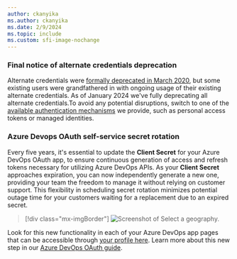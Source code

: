 ```yaml
---
author: ckanyika
ms.author: ckanyika
ms.date: 2/9/2024
ms.topic: include
ms.custom: sfi-image-nochange
---
```


### Final notice of alternate credentials deprecation

Alternate credentials were [formally deprecated in March 2020](https://devblogs.microsoft.com/devops/azure-devops-will-no-longer-support-alternate-credentials-authentication/), but some existing users were grandfathered in with ongoing usage of their existing alternate credentials. As of January 2024 we've fully deprecating all alternate credentials.To avoid any potential disruptions, switch to one of the [available authentication mechanisms](/azure/devops/integrate/get-started/authentication/authentication-guidance?view=azure-devopsthe&preserve-view=true) we provide, such as personal access tokens or managed identities.

### Azure Devops OAuth self-service secret rotation

Every five years, it's essential to update the **Client Secret** for your Azure DevOps OAuth app, to ensure continuous generation of access and refresh tokens necessary for utilizing Azure DevOps APIs. As your **Client Secret** approaches expiration, you can now independently generate a new one, providing your team the freedom to manage it without relying on customer support. This flexibility in scheduling secret rotation minimizes potential outage time for your customers waiting for a replacement due to an expired secret.

> [!div class="mx-imgBorder"]
> ![Screenshot of Select a geography.](../../media/234-general-01.png "Screenshot of Select a geography")

Look for this new functionality in each of your Azure DevOps app pages that can be accessible through [your profile here](https://app.vssps.visualstudio.com/_signin?realm=app.vssps.visualstudio.com&reply_to=https%3A%2F%2Fapp.vssps.visualstudio.com%2Fprofile%2Fview&redirect=1&context=eyJodCI6MywiaGlkIjoiYTVjYTM1ZWItMTQ4ZS00Y2NkLWJiYjMtZDMxNTc2ZDc1OTU4IiwicXMiOnt9LCJyciI6IiIsInZoIjoiIiwiY3YiOiIiLCJjcyI6IiJ90#ctx=eyJTaWduSW5Db29raWVEb21haW5zIjpbImh0dHBzOi8vbG9naW4ubWljcm9zb2Z0b25saW5lLmNvbSIsImh0dHBzOi8vbG9naW4ubWljcm9zb2Z0b25saW5lLmNvbSJdfQ2). Learn more about this new step in our [Azure DevOps OAuth guide](/azure/devops/integrate/get-started/authentication/azure-devops-oauth?view=azure-devops&preserve-view=tru).
